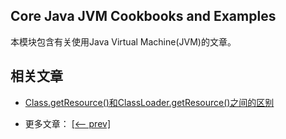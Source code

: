 ## Core Java JVM Cookbooks and Examples

本模块包含有关使用Java Virtual Machine(JVM)的文章。

## 相关文章

+ [Class.getResource()和ClassLoader.getResource()之间的区别](docs/Class.getResource()和ClassLoader.getResource()之间的区别.md)

- 更多文章： [[<-- prev]](../java-jvm-2/README.md)